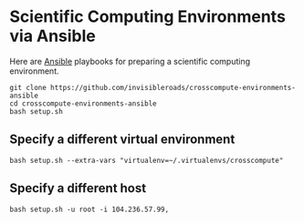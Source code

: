 # Scientific Computing Environments via Ansible

Here are [Ansible](http://www.ansible.com) playbooks for preparing a scientific computing environment.

    git clone https://github.com/invisibleroads/crosscompute-environments-ansible
    cd crosscompute-environments-ansible
    bash setup.sh

## Specify a different virtual environment

    bash setup.sh --extra-vars "virtualenv=~/.virtualenvs/crosscompute"

## Specify a different host

    bash setup.sh -u root -i 104.236.57.99,
